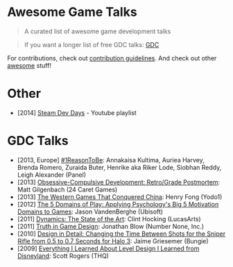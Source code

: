 # Awesome Game Talks

> A curated list of awesome game development talks

> If you want a longer list of free GDC talks: [GDC](GDC.md)

For contributions, check out [contribution guidelines](CONTRIBUTING.md). And check out other [awesome](https://github.com/sindresorhus/awesome) stuff!

# Other
- [2014] [Steam Dev Days](https://www.youtube.com/playlist?list=PLckFgM6dUP2hc4iy-IdKFtqR9TeZWMPjm) - Youtube playlist

# GDC Talks
- [2013, Europe] [#1ReasonToBe](http://gdcvault.com/play/1020902/): Annakaisa Kultima, Auriea Harvey, Brenda Romero, Zuraida Buter, Henrike aka Riker Lode, Siobhan Reddy, Leigh Alexander (Panel)
- [2013] [Obsessive-Compulsive Development: Retro/Grade Postmortem](http://www.gdcvault.com/play/1017963/): Matt Gilgenbach (24 Caret Games)
- [2013] [The Western Games That Conquered China](http://gdcvault.com/play/1017999/): Henry Fong (Yodo1)
- [2012] [The 5 Domains of Play: Applying Psychology's Big 5 Motivation Domains to Games](http://gdcvault.com/play/1015595/): Jason VandenBerghe (Ubisoft)
- [2011] [Dynamics: The State of the Art](http://www.gdcvault.com/play/1014597/): Clint Hocking (LucasArts)
- [2011] [Truth in Game Design](http://www.gdcvault.com/play/1014982/): Jonathan Blow (Number None, Inc.)
- [2010] [Design in Detail: Changing the Time Between Shots for the Sniper Rifle from 0.5 to 0.7 Seconds for Halo 3](http://www.gdcvault.com/play/1012211/): Jaime Griesemer (Bungie)
- [2009] [Everything I Learned About Level Design I Learned from Disneyland](http://gdcvault.com/play/1305/): Scott Rogers (THQ)
